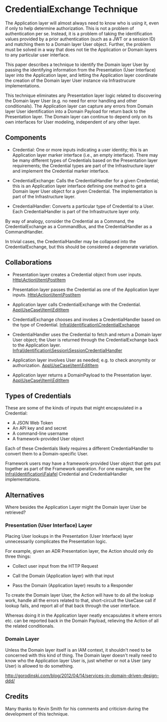 # CredentialExchange Technique

The Application layer will almost always need to know who is using it, even if
only to help determine authorization. This is not a problem of authentication
per se. Instead, it is a problem of taking the identification values provided by
a prior authentication (such as a JWT or a session ID) and matching them to a
Domain layer User object. Further, the problem must be solved in a way that does
not tie the Application or Domain layers to any particular user interface.

This paper describes a technique to identify the Domain layer User by passing
the identifying information from the Presentation (User Interface) layer into
the Application layer, and letting the Application layer coordinate the creation
of the Domain layer User instance via Infrastrucure implementations.

This technique eliminates any Presentation layer logic related to discovering
the Domain layer User (e.g. no need for error handling and other conditionals).
The Application layer can capture any errors from Domain layer User
identification into a Domain Payload for return back to the Presentation layer.
The Domain layer can continue to depend only on its own interfaces for User
modeling, independent of any other layer.

## Components

- Credential: One or more inputs indicating a user identity; this is an
  Application layer marker interface (i.e., an empty interface). There may be
  many different types of Credentials based on the Presentation layer
  requirements; the Credential types are part of the Infrastructure layer and
  implement the Credential marker interface.

- CredentialExchange: Calls the CredentialHandler for a given Credential; this
  is an Application layer interface defining one method to get a Domain layer
  User object for a given Credential. The implementation is part of the
  Infrastructure layer.

- CredentialHandler: Converts a particular type of Credential to a User. Each
  CredentialHandler is part of the Infrastructure layer only.

By way of analogy, consider the Credential as a Command, the CredentialExchange
as a CommandBus, and the CredentialHandler as a CommandHandler.

In trivial cases, the CredentialHandler may be collapsed into the
CredentialExchange, but this should be considered a degenerate variation.

## Collaborations

- Presentation layer creates a Credential object from user inputs.
  [Http\Action\Item\PostItem](./src/Http/Action/Item/PostItem.php)

- Presentation layer passes the Credential as one of the Application layer
  inputs. [Http\Action\Item\PostItem](./src/Http/Action/Item/PostItem.php)

- Application layer calls CredentialExchange with the Credential.
  [App\UseCase\Item\EditItem](./src/App/UseCase/Item/EditItem.php)

- CredentialExchange chooses and invokes a CredentialHandler based on the type
  of Credential. [Infra\Identification\CredentialExchange](/src/Infra/Identification/CredentialExchange.php)

- CredentialHandler uses the Credential to fetch and return a Domain layer User
  object; the User is returned through the CredentialExchange back to the
  Application layer.
  [Infra\Identification\Session\SessionCredentialHandler](./src/Infra/Identification/Session/SessionCredentialHandler.php)

- Application layer involves User as needed; e.g. to check anonymity or
  authorization. [App\UseCase\Item\EditItem](./src/App/UseCase/Item/EditItem.php)

- Application layer returns a DomainPayload to the Presentation layer.
  [App\UseCase\Item\EditItem](./src/App/UseCase/Item/EditItem.php)

## Types of Credentials

These are some of the kinds of inputs that might encapsulated in a Credential:

- A JSON Web Token
- An API key and and secret
- A command-line username
- A framework-provided User object

Each of these Credentials likely requires a different CredentialHandler to
convert them to a Domain-specific User.

Framework users may have a framework-provided User object that gets put
together as part of the Framework operation. For one example, see the
[Infra\Identification\Falafel](./Infra/Identification/Falafel/) Credential
and CredentialHandler implementations.

## Alternatives

Where besides the Application Layer might the Domain layer User be retrieved?

### Presentation (User Interface) Layer

Placing User lookups in the Presentation (User Interface) layer unnecessarily
complicates the Presentation logic.

For example, given an ADR Presentation layer, the Action should only do three
things:

- Collect user input from the HTTP Request

- Call the Domain (Application layer) with that input

- Pass the Domain (Application layer) results to a Responder

To create the Domain layer User, the Action will have to do all the lookup work,
handle all the errors related to that, short-circuit the UseCase call if lookup
fails, and report all of that back through the user interface.

Whereas doing it in the Application layer neatly encapsulates it where errors
etc. can be reported back in the Domain Payload, relieving the Action of all the
related conditionals.

### Domain Layer

Unless the Domain layer itself is an IAM context, it shouldn't need to be
concerned with this kind of thing. The Domain layer doesn't really need to know
who the Application layer User is, just whether or not a User (any User) is
allowed to do something.

http://gorodinski.com/blog/2012/04/14/services-in-domain-driven-design-ddd/

## Credits

Many thanks to Kevin Smith for his comments and criticism during the development
of this technique.
